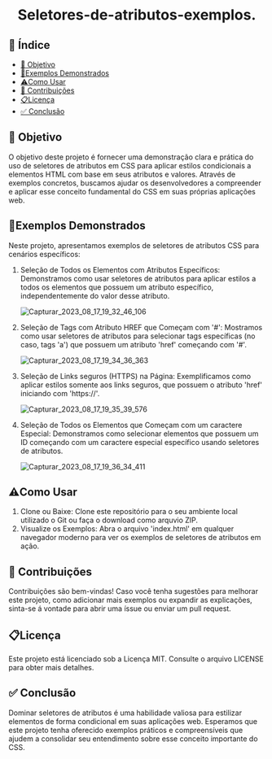 <h1 align="center"> Seletores-de-atributos-exemplos. </h1>

## 🔗 Índice
* [🎯 Objetivo](#-objetivo)
* [📝Exemplos Demonstrados](#-Exemplos-Demonstrados)
* [⚠️Como Usar](#-Como-Usar)
* [📍 Contribuições](#-Contribuições)
* [📋Licença](#-Licença)
* [✅ Conclusão](#-conclusão)



## 🎯 Objetivo
O objetivo deste projeto é fornecer uma demonstração clara e prática do uso de seletores de atributos em CSS para aplicar estilos condicionais a elementos HTML com base em seus atributos e valores. Através de exemplos concretos, buscamos ajudar os desenvolvedores a compreender e aplicar esse conceito fundamental do CSS em suas próprias aplicações web.




## 📝Exemplos Demonstrados
Neste projeto, apresentamos exemplos de seletores de atributos CSS para cenários específicos:
<ol>
  <li>Seleção de Todos os Elementos com Atributos Específicos: Demonstramos como usar seletores de atributos para aplicar estilos a todos os elementos que possuem um atributo específico, independentemente do valor desse atributo.</li>
  
![Capturar_2023_08_17_19_32_46_106](https://github.com/andersoncode55/Seletores-de-atributos-exemplos./assets/61977421/32816785-3264-4863-9870-52e8578e4a40)

  
  <li>Seleção de Tags com Atributo HREF que Começam com '#': Mostramos como usar seletores de atributos para selecionar tags específicas (no caso, tags 'a') que possuem um atributo 'href' começando com '#'.</li>

  ![Capturar_2023_08_17_19_34_36_363](https://github.com/andersoncode55/Seletores-de-atributos-exemplos./assets/61977421/2f27f9c9-838e-4142-9820-8ecc285f6cfe)


  <li>Seleção de Links seguros (HTTPS) na Página: Exemplificamos como aplicar estilos somente aos links seguros, que possuem o atributo 'href' iniciando com 'https://'.</li>
  
  ![Capturar_2023_08_17_19_35_39_576](https://github.com/andersoncode55/Seletores-de-atributos-exemplos./assets/61977421/02362e34-543e-46df-9580-2d37e7a2e5ca)

  
  <li>Seleção de Todos os Elementos que Começam com um caractere Especial: Demonstramos como selecionar elementos que possuem um ID começando com um caractere especial específico usando seletores de atributos.</li>
  
![Capturar_2023_08_17_19_36_34_411](https://github.com/andersoncode55/Seletores-de-atributos-exemplos./assets/61977421/68d9b572-b503-4b3d-8f1b-81d7dd0dfa08)

  
</ol>





## ⚠️Como Usar
<ol>
  <li>Clone ou Baixe: Clone este repositório para o seu ambiente local utilizado o Git ou faça o download como arquvio ZIP.</li>
  <li>Visualize os Exemplos: Abra o arquivo 'index.html' em qualquer navegador moderno para ver os exemplos de seletores de atributos em ação.</li>
</ol>




## 📍 Contribuições
Contribuições são bem-vindas! Caso você tenha sugestões para melhorar este projeto, como adicionar mais exemplos ou expandir as explicações, sinta-se á vontade para abrir uma íssue ou enviar um pull request.



## 📋Licença
Este projeto está licenciado sob a Licença MIT. Consulte o arquivo LICENSE para obter mais detalhes.



## ✅ Conclusão
Dominar seletores de atributos é uma habilidade valiosa para estilizar elementos de forma condicional em suas aplicações web. Esperamos que este projeto tenha oferecido exemplos práticos e compreensíveis que ajudem a consolidar seu entendimento sobre esse conceito importante do CSS.
